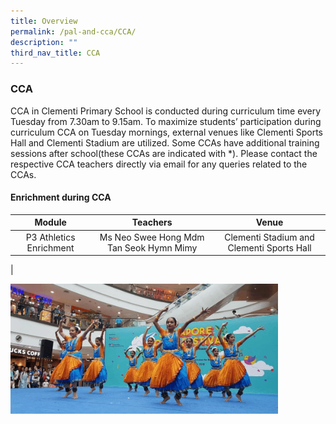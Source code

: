 ```yaml
---
title: Overview
permalink: /pal-and-cca/CCA/
description: ""
third_nav_title: CCA
---
```

### CCA
CCA in Clementi Primary School is conducted during curriculum time every Tuesday from 7.30am to 9.15am. To maximize students’ participation during curriculum CCA on Tuesday mornings, external venues like Clementi Sports Hall and Clementi Stadium are utilized. Some CCAs have additional training sessions after school(these CCAs are indicated with \*). Please contact the respective CCA teachers directly via email for any queries related to the CCAs.

#### Enrichment during CCA

| Module | Teachers | Venue |
|:---:|:---:|:---:|
| P3 Athletics Enrichment | Ms Neo Swee Hong Mdm Tan Seok Hymn Mimy | Clementi Stadium and Clementi Sports Hall |
|

<img src="/images/cca%20enrichment.gif" style="width:85%">